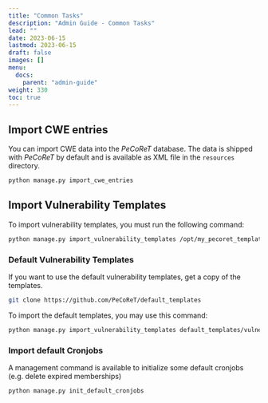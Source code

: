 ```yaml
---
title: "Common Tasks"
description: "Admin Guide - Common Tasks"
lead: ""
date: 2023-06-15
lastmod: 2023-06-15
draft: false
images: []
menu:
  docs:
    parent: "admin-guide"
weight: 330
toc: true
---
```


## Import CWE entries
You can import CWE data into the *PeCoReT* database.
The data is shipped with *PeCoReT* by default and is available as XML file in the `resources`
directory.

```bash
python manage.py import_cwe_entries
```

## Import Vulnerability Templates
To import vulnerability templates, you must run the following command:

```bash
python manage.py import_vulnerability_templates /opt/my_pecoret_templates
```

### Default Vulnerability Templates
If you want to use the default vulnerability templates, get a copy of the templates.

```bash
git clone https://github.com/PeCoReT/default_templates
```

To import the default templates, you may use this command:

```bash
python manage.py import_vulnerability_templates default_templates/vulnerability_templates
```

### Import default Cronjobs

A management command is available to initialize some default cronjobs (e.g. delete expired memberships)

```bash
python manage.py init_default_cronjobs
```

